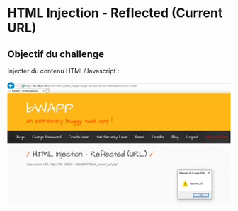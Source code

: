 # HTML Injection - Reflected (Current URL)

## Objectif du challenge

Injecter du contenu HTML/Javascript :&#x20;

![](<../../../../../.gitbook/assets/image (25) (1).png>)
